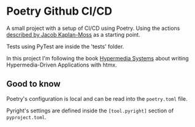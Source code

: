 # Poetry Github CI/CD
A small project with a setup of CI/CD using Poetry. Using the actions [described by Jacob Kaplan-Moss](https://jacobian.org/til/github-actions-poetry/) as a starting point.

Tests using PyTest are inside the 'tests' folder.

In this project I'm following the book [Hypermedia Systems](hypermedia.systems) about writing Hypermedia-Driven Applications with htmx.

## Good to know
Poetry's configuration is local and can be read into the `poetry.toml` file.

Pyright's settings are defined inside the `[tool.pyright]` section of `pyproject.toml`.
